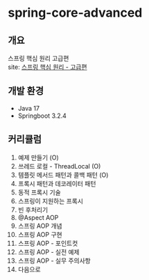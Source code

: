 # spring-core-advanced

## 개요
스프링 핵심 원리 고급편<br/>
site: [스프링 핵심 원리 - 고급편](https://www.inflearn.com/course/%EC%8A%A4%ED%94%84%EB%A7%81-%ED%95%B5%EC%8B%AC-%EC%9B%90%EB%A6%AC-%EA%B3%A0%EA%B8%89%ED%8E%B8/dashboard)
## 개발 환경
- Java 17
- Springboot 3.2.4

## 커리큘럼
1. 예제 만들기 (O)
2. 쓰레드 로컬 - ThreadLocal (O)
3. 템플릿 메서드 패턴과 콜백 패턴 (O)
4. 프록시 패턴과 데코레이터 패턴 
5. 동적 프록시 기술
6. 스프링이 지원하는 프록시
7. 빈 후처리기
8. @Aspect AOP
9. 스프링 AOP 개념
10. 스프링 AOP 구현
11. 스프링 AOP - 포인트컷
12. 스프링 AOP - 실전 예제
13. 스프링 AOP - 실무 주의사항
14. 다음으로
